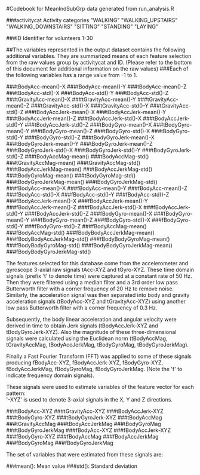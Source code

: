 #Codebook for MeanIndSubGrp data generated from run_analysis.R

###activitycat
	Activity categories
		"WALKING"
		"WALKING_UPSTAIRS"
		"WALKING_DOWNSTAIRS"
		"SITTING"
		"STANDING"
		"LAYING"

###ID
	Identifier for volunteers
		1-30

##The variables represented in the output dataset contains the following additional variables. They are summarized means of each feature selection from the raw values group by activitycat and ID. (Please refer to the bottom of this document for additional information on the raw values)
###Each of the following variables has a range value from -1 to 1.

###tBodyAcc-mean()-X
###tBodyAcc-mean()-Y
###tBodyAcc-mean()-Z
###tBodyAcc-std()-X
###tBodyAcc-std()-Y
###tBodyAcc-std()-Z
###tGravityAcc-mean()-X
###tGravityAcc-mean()-Y
###tGravityAcc-mean()-Z
###tGravityAcc-std()-X
###tGravityAcc-std()-Y
###tGravityAcc-std()-Z
###tBodyAccJerk-mean()-X
###tBodyAccJerk-mean()-Y
###tBodyAccJerk-mean()-Z
###tBodyAccJerk-std()-X
###tBodyAccJerk-std()-Y
###tBodyAccJerk-std()-Z
###tBodyGyro-mean()-X
###tBodyGyro-mean()-Y
###tBodyGyro-mean()-Z
###tBodyGyro-std()-X
###tBodyGyro-std()-Y
###tBodyGyro-std()-Z
###tBodyGyroJerk-mean()-X
###tBodyGyroJerk-mean()-Y
###tBodyGyroJerk-mean()-Z
###tBodyGyroJerk-std()-X
###tBodyGyroJerk-std()-Y
###tBodyGyroJerk-std()-Z
###tBodyAccMag-mean()
###tBodyAccMag-std()
###tGravityAccMag-mean()
###tGravityAccMag-std()
###tBodyAccJerkMag-mean()
###tBodyAccJerkMag-std()
###tBodyGyroMag-mean()
###tBodyGyroMag-std()
###tBodyGyroJerkMag-mean()
###tBodyGyroJerkMag-std()
###fBodyAcc-mean()-X
###fBodyAcc-mean()-Y
###fBodyAcc-mean()-Z
###fBodyAcc-std()-X
###fBodyAcc-std()-Y
###fBodyAcc-std()-Z
###fBodyAccJerk-mean()-X
###fBodyAccJerk-mean()-Y
###fBodyAccJerk-mean()-Z
###fBodyAccJerk-std()-X
###fBodyAccJerk-std()-Y
###fBodyAccJerk-std()-Z
###fBodyGyro-mean()-X
###fBodyGyro-mean()-Y
###fBodyGyro-mean()-Z
###fBodyGyro-std()-X
###fBodyGyro-std()-Y
###fBodyGyro-std()-Z
###fBodyAccMag-mean()
###fBodyAccMag-std()
###fBodyBodyAccJerkMag-mean()
###fBodyBodyAccJerkMag-std()
###fBodyBodyGyroMag-mean()
###fBodyBodyGyroMag-std()
###fBodyBodyGyroJerkMag-mean()
###fBodyBodyGyroJerkMag-std()


The features selected for this database come from the accelerometer and gyroscope 3-axial raw signals tAcc-XYZ and tGyro-XYZ. These time domain signals (prefix 't' to denote time) were captured at a constant rate of 50 Hz. Then they were filtered using a median filter and a 3rd order low pass Butterworth filter with a corner frequency of 20 Hz to remove noise. Similarly, the acceleration signal was then separated into body and gravity acceleration signals (tBodyAcc-XYZ and tGravityAcc-XYZ) using another low pass Butterworth filter with a corner frequency of 0.3 Hz. 

Subsequently, the body linear acceleration and angular velocity were derived in time to obtain Jerk signals (tBodyAccJerk-XYZ and tBodyGyroJerk-XYZ). Also the magnitude of these three-dimensional signals were calculated using the Euclidean norm (tBodyAccMag, tGravityAccMag, tBodyAccJerkMag, tBodyGyroMag, tBodyGyroJerkMag). 

Finally a Fast Fourier Transform (FFT) was applied to some of these signals producing fBodyAcc-XYZ, fBodyAccJerk-XYZ, fBodyGyro-XYZ, fBodyAccJerkMag, fBodyGyroMag, fBodyGyroJerkMag. (Note the 'f' to indicate frequency domain signals). 

These signals were used to estimate variables of the feature vector for each pattern:  
'-XYZ' is used to denote 3-axial signals in the X, Y and Z directions.

###tBodyAcc-XYZ
###tGravityAcc-XYZ
###tBodyAccJerk-XYZ
###tBodyGyro-XYZ
###tBodyGyroJerk-XYZ
###tBodyAccMag
###tGravityAccMag
###tBodyAccJerkMag
###tBodyGyroMag
###tBodyGyroJerkMag
###fBodyAcc-XYZ
###fBodyAccJerk-XYZ
###fBodyGyro-XYZ
###fBodyAccMag
###fBodyAccJerkMag
###fBodyGyroMag
###fBodyGyroJerkMag

The set of variables that were estimated from these signals are: 

###mean(): Mean value
###std(): Standard deviation
